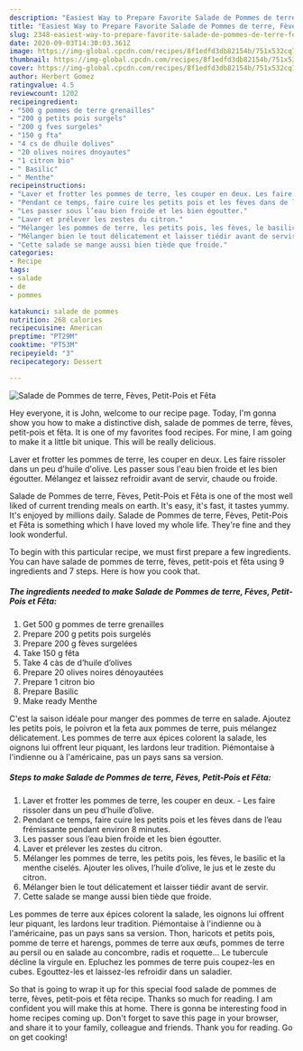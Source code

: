 ```yaml
---
description: "Easiest Way to Prepare Favorite Salade de Pommes de terre, Fèves, Petit-Pois et Fêta"
title: "Easiest Way to Prepare Favorite Salade de Pommes de terre, Fèves, Petit-Pois et Fêta"
slug: 2348-easiest-way-to-prepare-favorite-salade-de-pommes-de-terre-feves-petit-pois-et-feta
date: 2020-09-03T14:30:03.361Z
image: https://img-global.cpcdn.com/recipes/8f1edfd3db82154b/751x532cq70/salade-de-pommes-de-terre-feves-petit-pois-et-feta-photo-principale-de-la-recette.jpg
thumbnail: https://img-global.cpcdn.com/recipes/8f1edfd3db82154b/751x532cq70/salade-de-pommes-de-terre-feves-petit-pois-et-feta-photo-principale-de-la-recette.jpg
cover: https://img-global.cpcdn.com/recipes/8f1edfd3db82154b/751x532cq70/salade-de-pommes-de-terre-feves-petit-pois-et-feta-photo-principale-de-la-recette.jpg
author: Herbert Gomez
ratingvalue: 4.5
reviewcount: 1202
recipeingredient:
- "500 g pommes de terre grenailles"
- "200 g petits pois surgels"
- "200 g fves surgeles"
- "150 g fta"
- "4 cs de dhuile dolives"
- "20 olives noires dnoyautes"
- "1 citron bio"
- " Basilic"
- " Menthe"
recipeinstructions:
- "Laver et frotter les pommes de terre, les couper en deux. Les faire rissoler dans un peu d’huile d’olive."
- "Pendant ce temps, faire cuire les petits pois et les fèves dans de l’eau frémissante pendant environ 8 minutes."
- "Les passer sous l’eau bien froide et les bien égoutter."
- "Laver et prélever les zestes du citron."
- "Mélanger les pommes de terre, les petits pois, les fèves, le basilic et la menthe ciselés. Ajouter les olives, l’huile d’olive, le jus et le zeste du citron."
- "Mélanger bien le tout délicatement et laisser tiédir avant de servir."
- "Cette salade se mange aussi bien tiède que froide."
categories:
- Recipe
tags:
- salade
- de
- pommes

katakunci: salade de pommes 
nutrition: 268 calories
recipecuisine: American
preptime: "PT29M"
cooktime: "PT53M"
recipeyield: "3"
recipecategory: Dessert

---
```



![Salade de Pommes de terre, Fèves, Petit-Pois et Fêta](https://img-global.cpcdn.com/recipes/8f1edfd3db82154b/751x532cq70/salade-de-pommes-de-terre-feves-petit-pois-et-feta-photo-principale-de-la-recette.jpg)

Hey everyone, it is John, welcome to our recipe page. Today, I'm gonna show you how to make a distinctive dish, salade de pommes de terre, fèves, petit-pois et fêta. It is one of my favorites food recipes. For mine, I am going to make it a little bit unique. This will be really delicious.

Laver et frotter les pommes de terre, les couper en deux. Les faire rissoler dans un peu d&#39;huile d&#39;olive. Les passer sous l&#39;eau bien froide et les bien égoutter. Mélangez et laissez refroidir avant de servir, chaude ou froide.

Salade de Pommes de terre, Fèves, Petit-Pois et Fêta is one of the most well liked of current trending meals on earth. It's easy, it's fast, it tastes yummy. It's enjoyed by millions daily. Salade de Pommes de terre, Fèves, Petit-Pois et Fêta is something which I have loved my whole life. They're fine and they look wonderful.


To begin with this particular recipe, we must first prepare a few ingredients. You can have salade de pommes de terre, fèves, petit-pois et fêta using 9 ingredients and 7 steps. Here is how you cook that.

<!--inarticleads1-->

##### The ingredients needed to make Salade de Pommes de terre, Fèves, Petit-Pois et Fêta:

1. Get 500 g pommes de terre grenailles
1. Prepare 200 g petits pois surgelés
1. Prepare 200 g fèves surgelées
1. Take 150 g fêta
1. Take 4 càs de d’huile d’olives
1. Prepare 20 olives noires dénoyautées
1. Prepare 1 citron bio
1. Prepare  Basilic
1. Make ready  Menthe


C&#39;est la saison idéale pour manger des pommes de terre en salade. Ajoutez les petits pois, le poivron et la feta aux pommes de terre, puis mélangez délicatement. Les pommes de terre aux épices colorent la salade, les oignons lui offrent leur piquant, les lardons leur tradition. Piémontaise à l&#39;indienne ou à l&#39;américaine, pas un pays sans sa version. 

<!--inarticleads2-->

##### Steps to make Salade de Pommes de terre, Fèves, Petit-Pois et Fêta:

1. Laver et frotter les pommes de terre, les couper en deux. - Les faire rissoler dans un peu d’huile d’olive.
1. Pendant ce temps, faire cuire les petits pois et les fèves dans de l’eau frémissante pendant environ 8 minutes.
1. Les passer sous l’eau bien froide et les bien égoutter.
1. Laver et prélever les zestes du citron.
1. Mélanger les pommes de terre, les petits pois, les fèves, le basilic et la menthe ciselés. Ajouter les olives, l’huile d’olive, le jus et le zeste du citron.
1. Mélanger bien le tout délicatement et laisser tiédir avant de servir.
1. Cette salade se mange aussi bien tiède que froide.


Les pommes de terre aux épices colorent la salade, les oignons lui offrent leur piquant, les lardons leur tradition. Piémontaise à l&#39;indienne ou à l&#39;américaine, pas un pays sans sa version. Thon, haricots et petits pois, pomme de terre et harengs, pommes de terre aux œufs, pommes de terre au persil ou en salade au concombre, radis et roquette… Le tubercule décline la virgule en. Epluchez les pommes de terre puis coupez-les en cubes. Egouttez-les et laissez-les refroidir dans un saladier. 

So that is going to wrap it up for this special food salade de pommes de terre, fèves, petit-pois et fêta recipe. Thanks so much for reading. I am confident you will make this at home. There is gonna be interesting food in home recipes coming up. Don't forget to save this page in your browser, and share it to your family, colleague and friends. Thank you for reading. Go on get cooking!

